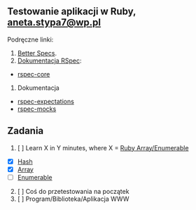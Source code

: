 ## Testowanie aplikacji w Ruby, aneta.stypa7@wp.pl

Podręczne linki:

1. [Better Specs](http://betterspecs.org/).
1. [Dokumentacja RSpec](http://rspec.info/):
  - [rspec-core](https://github.com/rspec/rspec-core)
1. Dokumentacja
  - [rspec-expectations](https://github.com/rspec/rspec-expectations)
  - [rspec-mocks](https://github.com/rspec/rspec-mocks)


## Zadania

1. [ ] Learn X in Y minutes, where X = [Ruby Array/Enumerable](/)
  - [x] [Hash](hash.md)
  - [x] [Array](array.md)
  - [ ] [Enumerable](enumerable.md)
2. [ ] Coś do przetestowania na początek
3. [ ] Program/Biblioteka/Aplikacja WWW
